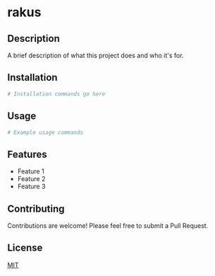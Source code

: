 # rakus

## Description
A brief description of what this project does and who it's for.

## Installation
```bash
# Installation commands go here
```

## Usage
```bash
# Example usage commands
```

## Features
- Feature 1
- Feature 2
- Feature 3

## Contributing
Contributions are welcome! Please feel free to submit a Pull Request.

## License
[MIT](https://choosealicense.com/licenses/mit/)